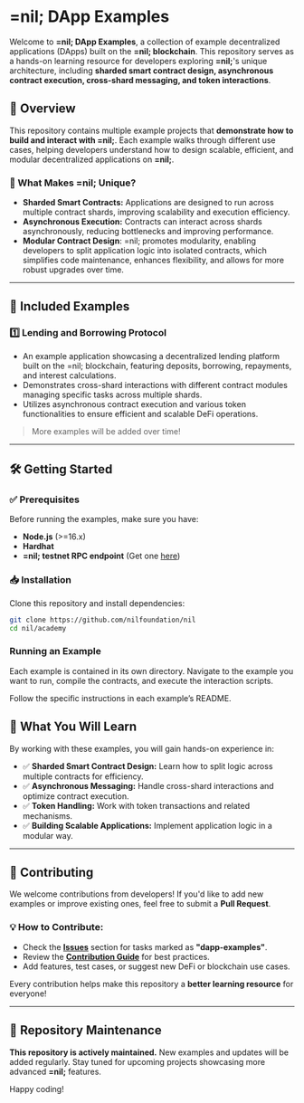 # =nil; DApp Examples

Welcome to **=nil; DApp Examples**, a collection of example decentralized applications (DApps) built on the **=nil; blockchain**. This repository serves as a hands-on learning resource for developers exploring **=nil;**'s unique architecture, including **sharded smart contract design, asynchronous contract execution, cross-shard messaging, and token interactions**.

## 🚀 Overview

This repository contains multiple example projects that **demonstrate how to build and interact with =nil;**. Each example walks through different use cases, helping developers understand how to design scalable, efficient, and modular decentralized applications on **=nil;**.

### 📌 What Makes =nil; Unique?

- **Sharded Smart Contracts:** Applications are designed to run across multiple contract shards, improving scalability and execution efficiency.
- **Asynchronous Execution:** Contracts can interact across shards asynchronously, reducing bottlenecks and improving performance.
- **Modular Contract Design**: =nil; promotes modularity, enabling developers to split application logic into isolated contracts, which simplifies code maintenance, enhances flexibility, and allows for more robust upgrades over time.

---

## 📂 Included Examples

### 1️⃣ **Lending and Borrowing Protocol**

- An example application showcasing a decentralized lending platform built on the =nil; blockchain, featuring deposits, borrowing, repayments, and interest calculations.
- Demonstrates cross-shard interactions with different contract modules managing specific tasks across multiple shards.
- Utilizes asynchronous contract execution and various token functionalities to ensure efficient and scalable DeFi operations.

> More examples will be added over time!

---

## 🛠 Getting Started

### ✅ Prerequisites

Before running the examples, make sure you have:

- **Node.js** (>=16.x)
- **Hardhat**
- **=nil; testnet RPC endpoint** (Get one [here](https://t.me/NilDevnetTokenBot))

### 📥 Installation

Clone this repository and install dependencies:

```sh
git clone https://github.com/nilfoundation/nil
cd nil/academy
```

### Running an Example

Each example is contained in its own directory. Navigate to the example you want to run, compile the contracts, and execute the interaction scripts.

Follow the specific instructions in each example’s README.

## 🎯 What You Will Learn

By working with these examples, you will gain hands-on experience in:

- ✅ **Sharded Smart Contract Design:** Learn how to split logic across multiple contracts for efficiency.
- ✅ **Asynchronous Messaging:** Handle cross-shard interactions and optimize contract execution.
- ✅ **Token Handling:** Work with token transactions and related mechanisms.
- ✅ **Building Scalable Applications:** Implement application logic in a modular way.

---

## 🤝 Contributing

We welcome contributions from developers! If you'd like to add new examples or improve existing ones, feel free to submit a **Pull Request**.

### 💡 How to Contribute:

- Check the **[Issues](https://github.com/NilFoundation/nil/issues)** section for tasks marked as **"dapp-examples"**.
- Review the **[Contribution Guide](https://github.com/NilFoundation/nil/blob/9549a10983af05c63daa26073cfec3e5ab2aa8ab/CONTRIBUTION-GUIDE.md)** for best practices.
- Add features, test cases, or suggest new DeFi or blockchain use cases.

Every contribution helps make this repository a **better learning resource** for everyone!

---

## 📌 Repository Maintenance

**This repository is actively maintained.** New examples and updates will be added regularly. Stay tuned for upcoming projects showcasing more advanced **=nil;** features.

Happy coding!
